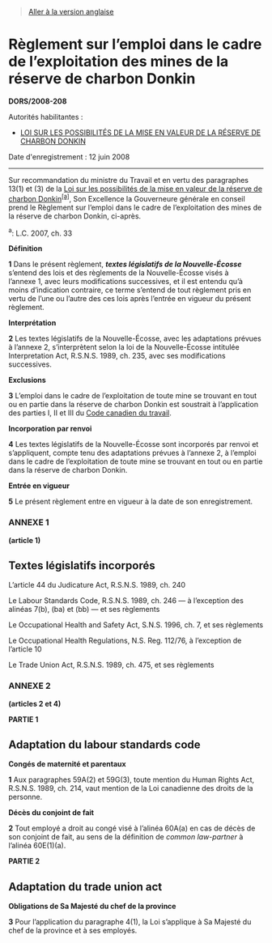 > [Aller à la version anglaise](/en/Regulations/Statutory%20Orders%20and%20Regulations/2008/208.md)

# Règlement sur l’emploi dans le cadre de l’exploitation des mines de la réserve de charbon Donkin

**DORS/2008-208**

Autorités habilitantes : 
- [LOI SUR LES POSSIBILITÉS DE LA MISE EN VALEUR DE LA RÉSERVE DE CHARBON DONKIN](/fr/Lois/Lois%20du%20Canada/2007/ch.%2033.md)

Date d'enregistrement : 12 juin 2008

----------

Sur recommandation du ministre du Travail et en vertu des paragraphes 13(1) et (3) de la [Loi sur les possibilités de la mise en valeur de la réserve de charbon Donkin](/fr/Lois/Lois%20du%20Canada/2007/ch.%2033.md)<sup><a href='#nbp_af'>[a]</a></sup>, Son Excellence la Gouverneure générale en conseil prend le Règlement sur l’emploi dans le cadre de l’exploitation des mines de la réserve de charbon Donkin, ci-après.

<a name='nbp_af'><sup>a</sup></a>: L.C. 2007, ch. 33<br />




**Définition**

**1** Dans le présent règlement, ***textes législatifs de la Nouvelle-Écosse*** s’entend des lois et des règlements de la Nouvelle-Écosse visés à l’annexe 1, avec leurs modifications successives, et il est entendu qu’à moins d’indication contraire, ce terme s’entend de tout règlement pris en vertu de l’une ou l’autre des ces lois après l’entrée en vigueur du présent règlement.




**Interprétation**

**2** Les textes législatifs de la Nouvelle-Écosse, avec les adaptations prévues à l’annexe 2, s’interprètent selon la loi de la Nouvelle-Écosse intitulée Interpretation Act, R.S.N.S. 1989, ch. 235, avec ses modifications successives.




**Exclusions**

**3** L’emploi dans le cadre de l’exploitation de toute mine se trouvant en tout ou en partie dans la réserve de charbon Donkin est soustrait à l’application des parties I, II et III du [Code canadien du travail](/fr/Lois/Lois%20révisées%20du%20Canada/L/L-2.md).




**Incorporation par renvoi**

**4** Les textes législatifs de la Nouvelle-Écosse sont incorporés par renvoi et s’appliquent, compte tenu des adaptations prévues à l’annexe 2, à l’emploi dans le cadre de l’exploitation de toute mine se trouvant en tout ou en partie dans la réserve de charbon Donkin.




**Entrée en vigueur**

**5** Le présent règlement entre en vigueur à la date de son enregistrement.




### **ANNEXE 1** 
**(article 1)**
## Textes législatifs incorporés
L’article 44 du Judicature Act, R.S.N.S. 1989, ch. 240


Le Labour Standards Code, R.S.N.S. 1989, ch. 246 — à l’exception des alinéas 7(b), (ba) et (bb) — et ses règlements


Le Occupational Health and Safety Act, S.N.S. 1996, ch. 7, et ses règlements


Le Occupational Health Regulations, N.S. Reg. 112/76, à l’exception de l’article 10


Le Trade Union Act, R.S.N.S. 1989, ch. 475, et ses règlements





### **ANNEXE 2** 
**(articles 2 et 4)**

**PARTIE 1** 
## Adaptation du labour standards code


**Congés de maternité et parentaux**

**1** Aux paragraphes 59A(2) et 59G(3), toute mention du Human Rights Act, R.S.N.S. 1989, ch. 214, vaut mention de la Loi canadienne des droits de la personne.



**Décès du conjoint de fait**

**2** Tout employé a droit au congé visé à l’alinéa 60A(a) en cas de décès de son conjoint de fait, au sens de la définition de *common law-partner* à l’alinéa 60E(1)(a).



**PARTIE 2** 
## Adaptation du trade union act


**Obligations de Sa Majesté du chef de la province**

**3** Pour l’application du paragraphe 4(1), la Loi s’applique à Sa Majesté du chef de la province et à ses employés.



